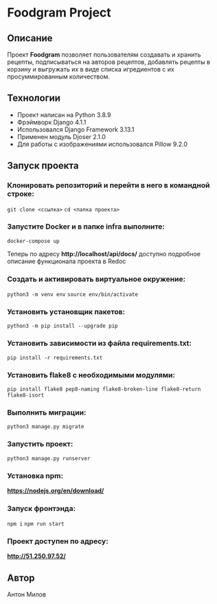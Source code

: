 # Foodgram Project
## Описание
Проект **Foodgram** позволяет пользователям создавать и хранить рецепты,
подписываться на авторов рецептов, добавлять рецепты в корзину и выгружать их
в виде списка игредиентов с их просуммированным количеством.

## Технологии
- Проект написан на Python 3.8.9
- Фрэймворк Django 4.1.1
- Использовался Django Framework 3.13.1
- Применен модуль Djoser 2.1.0
- Для работы с изображениями использовался Pillow 9.2.0

## Запуск проекта

### Клонировать репозиторий и перейти в него в командной строке:
```git clone <ссылка>```
```сd <папка проекта>```
### Запустите Docker и в папке infra выполните:
```docker-compose up```

Теперь по адресу **http://localhost/api/docs/** доступно подробное описание функционала проекта в Redoc

### Cоздать и активировать виртуальное окружение:
```python3 -m venv env```
```source env/bin/activate```
### Установить установщик пакетов:
```python3 -m pip install --upgrade pip```
### Установить зависимости из файла requirements.txt:
```pip install -r requirements.txt```
### Установить flake8 с необходимыми модулями:
```pip install flake8 pep8-naming flake8-broken-line flake8-return flake8-isort```
### Выполнить миграции:
```python3 manage.py migrate```
### Запустить проект:
```python3 manage.py runserver```


### Установка npm:
**https://nodejs.org/en/download/**
### Запуск фронтэнда:
```npm i```
```npm run start```

### Проект доступен по адресу:
**http://51.250.97.52/**

## Автор
Антон Милов
